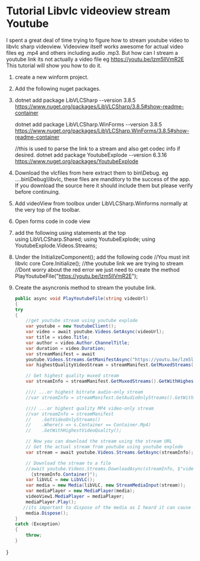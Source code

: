 # Tutorial Libvlc videoview stream Youtube
I spent a great deal of time trying to figure how to stream youtube video to libvlc sharp videoview.
Videoview itself works awesome for actual video files eg .mp4 and others including audio .mp3.
But how can I stream a youtube link its not actually a video file eg https://youtu.be/lzm5llVmR2E
This tutorial will show you how to do it.
1) create a new winform project.
2) Add the following nuget packages.
3) 
   dotnet add package LibVLCSharp --version 3.8.5
   https://www.nuget.org/packages/LibVLCSharp/3.8.5#show-readme-container

   dotnet add package LibVLCSharp.WinForms --version 3.8.5
   https://www.nuget.org/packages/LibVLCSharp.WinForms/3.8.5#show-readme-container
   
   //this is used to parse the link to a stream and also get codec info if desired.
   dotnet add package YoutubeExplode --version 6.3.16
   https://www.nuget.org/packages/YoutubeExplode
   
5) Download the vlcfiles from here extract them to bin\Debug. eg ....bin\Debug\libvlc, these files are manditory to the success of the app. If you download the source here it should include them but please verify before continuing.
6) Add videoView from toolbox under LibVLCSharp.Winforms normally at the very top of the toolbar.
7) Open forms code in code view
8) add the following using statements at the top                                          
  using LibVLCSharp.Shared;
  using YoutubeExplode;
  using YoutubeExplode.Videos.Streams;
9) Under the InitializeComponent(); add the following code 
            //You must init libvlc core
            Core.Initialize();
           //the youtube link we are trying to stream
           //Dont worry about the red error we just need to create the method
           PlayYoutubeFile("https://youtu.be/lzm5llVmR2E");
10) Create the asyncronis method to stream the youtube link.
    ```C#
    public async void PlayYoutubeFile(string videoUrl)
    {
    try
    {
        //get youtube stream using youtube explode
        var youtube = new YoutubeClient();
        var video = await youtube.Videos.GetAsync(videoUrl);
        var title = video.Title;
        var author = video.Author.ChannelTitle;
        var duration = video.Duration;
        var streamManifest = await       
        youtube.Videos.Streams.GetManifestAsync("https://youtu.be/lzm5llVmR2E");
        var highestQualityVideoStream = streamManifest.GetMuxedStreams().OrderByDescending(s         => s.VideoQuality).First();

        // Get highest quality muxed stream
        var streamInfo = streamManifest.GetMuxedStreams().GetWithHighestVideoQuality();

        //// ...or highest bitrate audio-only stream
        //var streamInfo = streamManifest.GetAudioOnlyStreams().GetWithHighestBitrate();

        //// ...or highest quality MP4 video-only stream
        //var streamInfo = streamManifest
        //    .GetVideoOnlyStreams()
        //    .Where(s => s.Container == Container.Mp4)
        //    .GetWithHighestVideoQuality();

        // Now you can download the stream using the stream URL
        // Get the actual stream from youtube using youtube explode
        var stream = await youtube.Videos.Streams.GetAsync(streamInfo);

        // Download the stream to a file
        //await youtube.Videos.Streams.DownloadAsync(streamInfo, $"video.      
          {streamInfo.Container}");
        var libVLC = new LibVLC();
        var media = new Media(libVLC, new StreamMediaInput(stream));
        var mediaPlayer = new MediaPlayer(media);
        videoView1.MediaPlayer = mediaPlayer;
        mediaPlayer.Play();
       //its important to dispose of the media as I heard it can cause memory leaks.
        media.Dispose();
    }
    catch (Exception)
    {
        throw;
    }
}
```
   
